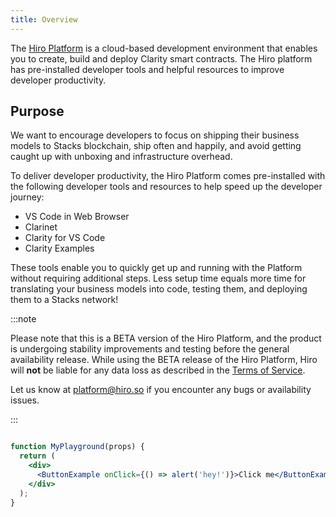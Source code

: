 ```yaml
---
title: Overview
---
```


The [Hiro Platform](https://platform.hiro.so/) is a cloud-based development environment that enables you to create, build and deploy Clarity smart contracts. The Hiro platform has pre-installed developer tools and helpful resources to improve developer productivity.

## Purpose

We want to encourage developers to focus on shipping their business models to Stacks blockchain, ship often and happily, and avoid getting caught up with unboxing and infrastructure overhead.

To deliver developer productivity, the Hiro Platform comes pre-installed with the following developer tools and resources to help speed up the developer journey:

- VS Code in Web Browser
- Clarinet
- Clarity for VS Code
- Clarity Examples

These tools enable you to quickly get up and running with the Platform without requiring additional steps. Less setup time equals more time for translating your business models into code, testing them, and deploying them to a Stacks network!

:::note

Please note that this is a BETA version of the Hiro Platform, and the product is undergoing stability improvements and testing before the general availability release.
While using the BETA release of the Hiro Platform, Hiro will **not** be liable for any data loss as described in the [Terms of Service](http://hiro.so/terms).


Let us know at platform@hiro.so if you encounter any bugs or availability issues.

:::




```jsx live

function MyPlayground(props) {
  return (
    <div>
      <ButtonExample onClick={() => alert('hey!')}>Click me</ButtonExample>
    </div>
  );
}

```
